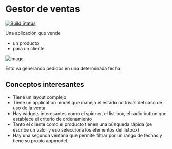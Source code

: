 # Gestor de ventas

[![Build Status](https://travis-ci.org/uqbar-project/eg-ventas-ui-arena-xtend.svg?branch=master)](https://travis-ci.org/uqbar-project/eg-ventas-ui-arena-xtend)

Una aplicación que vende

* un producto
* para un cliente

![image](https://cloud.githubusercontent.com/assets/4549002/17306526/dc88f8ec-5806-11e6-9e08-92447768fdde.png)

Esto va generando pedidos en una determinada fecha.

## Conceptos interesantes

* Tiene un layout complejo
* Tiene un application model que maneja el estado no trivial del caso de uso de la venta
* Hay widgets interesantes como el spinner, el list box, el radio button que establece el criterio de ordenamiento
* Tanto el cliente como el producto tienen una búsqueda rápida (se escribe un valor y eso selecciona los elementos del listbox)
* Hay una segunda ventana que permite filtrar por un rango de fechas y tiene su propio appmodel.
